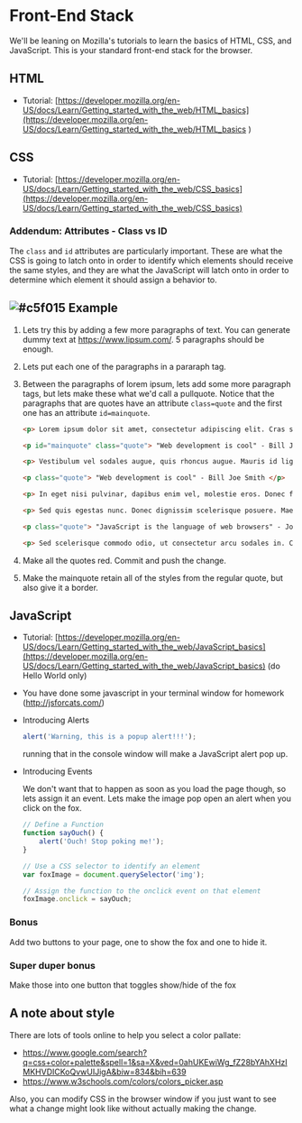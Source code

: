 # Front-End Stack

We'll be leaning on Mozilla's tutorials to learn the basics of HTML, CSS, and JavaScript. This is your standard front-end stack for the browser.

## HTML

* Tutorial: [https://developer.mozilla.org/en-US/docs/Learn/Getting_started_with_the_web/HTML_basics](https://developer.mozilla.org/en-US/docs/Learn/Getting_started_with_the_web/HTML_basics
)

## CSS
* Tutorial: [https://developer.mozilla.org/en-US/docs/Learn/Getting_started_with_the_web/CSS_basics](https://developer.mozilla.org/en-US/docs/Learn/Getting_started_with_the_web/CSS_basics)

### Addendum: Attributes - Class vs ID

The `class` and `id` attributes are particularly important. These are what the CSS is going to latch onto in order to identify which elements should receive the same styles, and they are what the JavaScript will latch onto in order to determine which element it should assign a behavior to.


## ![#c5f015](https://placehold.it/15/c5f015/000000?text=+) Example

1. Lets try this by adding a few more paragraphs of text. You can generate dummy text at https://www.lipsum.com/. 5 paragraphs should be enough.

2. Lets put each one of the paragraphs in a pararaph tag.

3. Between the paragraphs of lorem ipsum, lets add some more paragraph tags, but lets make these what we'd call a pullquote. Notice that the paragraphs that are quotes have an attribute `class=quote` and the first one has an attribute `id=mainquote`.

	
	```html
	<p> Lorem ipsum dolor sit amet, consectetur adipiscing elit. Cras semper tellus quis est lacinia, non consectetur urna consequat. Aliquam sed finibus ipsum. Suspendisse nec euismod nibh. Donec id orci risus. Aliquam erat volutpat. Praesent in sem diam. Nam rutrum dui vitae ante scelerisque gravida. In eget erat sed tellus dignissim tincidunt eget non eros. Nulla facilisi. Aenean arcu tellus, gravida sed ex ut, pellentesque dapibus erat. Duis quis quam eget diam rhoncus euismod. </p>
	
	<p id="mainquote" class="quote"> "Web development is cool" - Bill Joe Smith </p>
	
	<p> Vestibulum vel sodales augue, quis rhoncus augue. Mauris id ligula turpis. Nulla facilisis massa sed pretium ornare. Class aptent taciti sociosqu ad litora torquent per conubia nostra, per inceptos himenaeos. Nunc nunc elit, euismod quis enim sed, hendrerit posuere dui. Aenean tempus lacinia turpis non molestie. Nullam imperdiet nibh erat, non aliquet nulla congue ac. Pellentesque habitant morbi tristique senectus et netus et malesuada fames ac turpis egestas. Donec feugiat enim vitae tempus euismod. Curabitur cursus eget orci vitae interdum. Sed varius luctus massa sit amet rhoncus. Morbi eget massa quis nibh tempor varius sit amet non felis. </p>
	
	<p class="quote"> "Web development is cool" - Bill Joe Smith </p>
	
	<p> In eget nisi pulvinar, dapibus enim vel, molestie eros. Donec facilisis odio sed massa pharetra cursus. Nullam felis ipsum, semper vitae hendrerit in, iaculis id enim. Mauris non consequat augue. Donec a placerat sem. Aenean lacus nibh, ullamcorper eu lacus quis, facilisis pretium quam. Donec pellentesque, metus at auctor dignissim, ligula purus tincidunt mi, sit amet eleifend tellus nulla vitae orci. Donec eget ipsum sem. In laoreet ac risus quis tristique. Suspendisse felis odio, cursus id sapien non, tincidunt euismod enim. Praesent in nisi justo. Mauris in bibendum elit. In hac habitasse platea dictumst. </p>
	
	<p> Sed quis egestas nunc. Donec dignissim scelerisque posuere. Maecenas eu ipsum justo. Fusce id dui lectus. Nulla aliquet pharetra aliquam. Class aptent taciti sociosqu ad litora torquent per conubia nostra, per inceptos himenaeos. Nam eu tincidunt quam, lacinia imperdiet massa. Duis sed vestibulum odio. </p>
	
	<p class="quote"> "JavaScript is the language of web browsers" - John Doe </p>
	
	<p> Sed scelerisque commodo odio, ut consectetur arcu sodales in. Curabitur vitae rhoncus arcu. Mauris hendrerit rhoncus diam sit amet hendrerit. Suspendisse potenti. Aenean semper rhoncus mi, non semper urna porta nec. Quisque condimentum est et ultricies aliquam. Etiam et eros in dolor tempus maximus eu id turpis. Aliquam ac leo sed ligula tincidunt vulputate. Suspendisse sagittis et mauris in euismod. Integer suscipit sapien sit amet nunc finibus, sed faucibus dui dictum. Phasellus ac velit nisi. </p>
	```

4. Make all the quotes red. Commit and push the change.
5. Make the mainquote retain all of the styles from the regular quote, but also give it a border.

## JavaScript

* Tutorial: [https://developer.mozilla.org/en-US/docs/Learn/Getting_started_with_the_web/JavaScript_basics](https://developer.mozilla.org/en-US/docs/Learn/Getting_started_with_the_web/JavaScript_basics) (do Hello World only)

* You have done some javascript in your terminal window for homework (http://jsforcats.com/)
* Introducing Alerts

	```javascript
	alert('Warning, this is a popup alert!!!');
	```
	
	running that in the console window will make a JavaScript alert pop up.

* Introducing Events

	We don't want that to happen as soon as you load the page though, so lets assign it an event. Lets make the image pop open an alert when you click on the fox.

	
	```javascript
	// Define a Function
	function sayOuch() {
		alert('Ouch! Stop poking me!');
	}
	
	// Use a CSS selector to identify an element
	var foxImage = document.querySelector('img');
	
	// Assign the function to the onclick event on that element
	foxImage.onclick = sayOuch;
	```
	
### Bonus
Add two buttons to your page, one to show the fox and one to hide it.

### Super duper bonus
Make those into one button that toggles show/hide of the fox

## A note about style

There are lots of tools online to help you select a color pallate:

* https://www.google.com/search?q=css+color+palette&spell=1&sa=X&ved=0ahUKEwiWg_fZ28bYAhXHzIMKHVDICKoQvwUIJigA&biw=834&bih=639
* https://www.w3schools.com/colors/colors_picker.asp

Also, you can modify CSS in the browser window if you just want to see what a change might look like without actually making the change.
